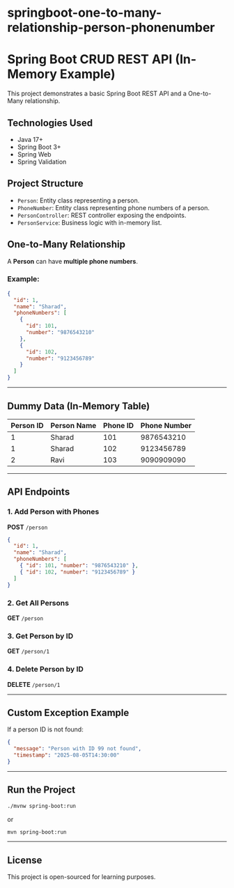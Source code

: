 # springboot-one-to-many-relationship-person-phonenumber

# Spring Boot CRUD REST API (In-Memory Example)

This project demonstrates a basic Spring Boot REST API and a One-to-Many relationship.

## Technologies Used

- Java 17+
- Spring Boot 3+
- Spring Web
- Spring Validation

## Project Structure

- `Person`: Entity class representing a person.
- `PhoneNumber`: Entity class representing phone numbers of a person.
- `PersonController`: REST controller exposing the endpoints.
- `PersonService`: Business logic with in-memory list.


## One-to-Many Relationship

A **Person** can have **multiple phone numbers**.

### Example:
```json
{
  "id": 1,
  "name": "Sharad",
  "phoneNumbers": [
    {
      "id": 101,
      "number": "9876543210"
    },
    {
      "id": 102,
      "number": "9123456789"
    }
  ]
}
```

---

## Dummy Data (In-Memory Table)

| Person ID | Person Name | Phone ID | Phone Number |
|-----------|-------------|----------|---------------|
| 1         | Sharad      | 101      | 9876543210    |
| 1         | Sharad      | 102      | 9123456789    |
| 2         | Ravi        | 103      | 9090909090    |

---

## API Endpoints

### 1. Add Person with Phones

**POST** `/person`  
```json
{
  "id": 1,
  "name": "Sharad",
  "phoneNumbers": [
    { "id": 101, "number": "9876543210" },
    { "id": 102, "number": "9123456789" }
  ]
}
```

### 2. Get All Persons

**GET** `/person`

### 3. Get Person by ID

**GET** `/person/1`

### 4. Delete Person by ID

**DELETE** `/person/1`

---

## Custom Exception Example

If a person ID is not found:

```json
{
  "message": "Person with ID 99 not found",
  "timestamp": "2025-08-05T14:30:00"
}
```

---

## Run the Project

```bash
./mvnw spring-boot:run
```

or

```bash
mvn spring-boot:run
```

---

## License

This project is open-sourced for learning purposes.
